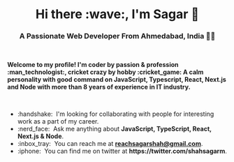 <h1 align="center">Hi there :wave:, I'm Sagar 🐼 </h1>

<h3 align="center">A Passionate Web Developer From Ahmedabad, India 👨‍💻</h3>

<br/>
<p><strong>Welcome to my profile! I'm coder by passion & profession :man_technologist:, cricket crazy by hobby :cricket_game: A calm personality with good command on JavaScript, Typescript, React, Next.js and Node with more than 8 years of experience in IT industry.</strong></p>
</br>

<ul>
<!-- <li>:briefcase: &nbsp;I'm currently working at Fiskil.</li> -->
<li>:handshake: &nbsp;I'm looking for collaborating with people for interesting work as a part of my career.</li>
<li>:nerd_face: &nbsp;Ask me anything about <strong>JavaScript, TypeScript, React, Next.js & Node</strong>.</li>
<li>:inbox_tray: &nbsp;You can reach me at <strong><a href="mailto:reachsagarshah@gmail.com">reachsagarshah@gmail.com</a></strong>.</li>
<li>:iphone: &nbsp;You can find me on twitter at <strong>https://twitter.com/shahsagarm</strong>.</li>
<!-- <li>:snowman_with_snow: &nbsp;Funny thing about me is I sleep on the next minute I loose my mind.</li> -->
</ul>
